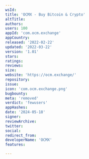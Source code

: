 ```yaml
---
wsId: 
title: 'OCMX - Buy Bitcoin & Crypto'
altTitle: 
authors: 
users: 100
appId: 'com.ocm.exchange'
appCountry: 
released: '2022-02-22'
updated: '2022-03-22'
version: '1.01'
stars: 
ratings: 
reviews: 
size: 
website: 'https://ocm.exchange/'
repository: 
issue: 
icon: 'com.ocm.exchange.png'
bugbounty: 
meta: 'removed'
verdict: 'fewusers'
appHashes: 
date: '2024-05-18'
signer: 
reviewArchive: 
twitter: 
social: 
redirect_from: 
developerName: 'OCMX'
features: 

---
```


